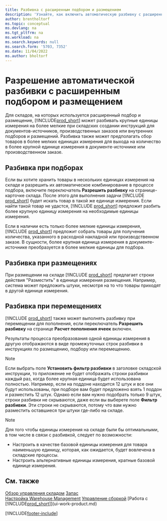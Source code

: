 ```yaml
---
title: Разбивка с расширенным подбором и размещением
description: 'Узнайте, как включить автоматическую разбивку с расширенным подбором и размещением, а также разбивку с размещениями, подборами, перемещениями и т. д.'
author: brentholtorf
ms.topic: conceptual
ms.devlang: na
ms.tgt_pltfrm: na
ms.workload: na
ms.search.keywords: null
ms.search.form: '5703, 7352'
ms.date: 11/04/2022
ms.author: bholtorf
---
```

# <a name="enable-automatic-breaking-bulk-with-directed-put-away-and-pick" />Разрешение автоматической разбивки с расширенным подбором и размещением

Для складов, на которых используется расширенный подбор и размещение, [!INCLUDE[prod_short](includes/prod_short.md)] может разбивать крупные единицы измерения на более мелкие при складских создании инструкций для документов-источников, производственных заказов или внутренних подборов и размещений. Разбивка также может предполагать сбор товаров в более мелких единицах измерения для выхода на количество в более крупной единице измерения в документе-источнике или производственном заказе.

## <a name="breakbulk-in-picks" />Разбивка при подборах

Если вы хотите хранить товары в нескольких единицах измерения на складе и разрешить их автоматическое комбинирование в процессе подбора, включите переключатель **Разрешить разбивку** на странице-карточке склада. После этого для выполнения задачи [!INCLUDE [prod_short](includes/prod_short.md)] будет искать товар в такой же единице измерения. Если найти такой товар не удастся, [!INCLUDE [prod_short](includes/prod_short.md)] предложит разбить более крупную единицу измерения на необходимые единицы измерения.  

Если в наличии есть только более мелкие единицы измерения, [!INCLUDE [prod_short](includes/prod_short.md)] предложит собрать товары для получения количества, указанного в расходной накладной или производственном заказе. В сущности, более крупная единица измерения в документе-источнике преобразуется в более мелкие единицы для подбора.  

## <a name="breakbulk-in-put-aways" />Разбивка при размещениях

При размещении на складе [!INCLUDE [prod_short](includes/prod_short.md)] предлагает строки действия "Разместить" в единице измерения размещения. Например, система может предложить штуки, несмотря на то что товары приходят в другой единице измерения.  

## <a name="breakbulk-in-movements" />Разбивка при перемещениях

[!INCLUDE [prod_short](includes/prod_short.md)] также может выполнять разбивку при перемещении для пополнения, если переключатель **Разрешить разбивку** на странице **Расчет пополнения ячеек** включен.  

Результаты процесса преобразования одной единицы измерения в другую отображаются в виде промежуточных строк разбивки в инструкциях по размещению, подбору или перемещению.  

> [!NOTE]  
> Если выбрать поле **Установить фильтр разбивки** в заголовке складской инструкции, то приложение не будет отображать строки разбивки каждый раз, когда более крупная единица будет использована полностью. Например, если на поддоне находится 12 штук и все они будут использованы, при подборе вам будет предложено взять 1 поддон и разместить 12 штук. Однако если вам нужно подобрать только 9 штук, строки разбивки не скрываются, даже если вы выберете поле **Фильтр разбивки**. Эти строки не скрываются, потому что вам нужно разместить оставшиеся три штуки где-либо на складе.  

> [!NOTE]  
> Для того чтобы единицы измерения на складе были бы оптимальными, в том числе в связи с разбивкой, следует по возможности:  
>
> - Настроить в качестве базовой единицы измерения для товара наименьшую единицу, которая, как ожидается, будет вовлечена в складские процессы.  
> - Настроить альтернативные единицы измерения, кратные базовой единице измерения.  

## <a name="see-also" />См. также

[Обзор управления складом](design-details-warehouse-management.md)
[Запас](inventory-manage-inventory.md)  
[Настройка Warehouse Management](warehouse-setup-warehouse.md) 
[Управление сборкой](assembly-assemble-items.md)
[Работа с [!INCLUDE[prod_short](includes/prod_short.md)]](ui-work-product.md)  


[!INCLUDE[footer-include](includes/footer-banner.md)]
